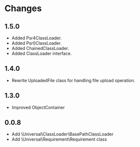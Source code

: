 # Changes

## 1.5.0

- Added Psr4ClassLoader.
- Added Psr0ClassLoader.
- Added ChainedClassLoader.
- Added ClassLoader interface.

## 1.4.0

- Rewrite UploadedFile class for handling file upload operation.

## 1.3.0

- Improved ObjectContainer

## 0.0.8
- Add \Universal\ClassLoader\BasePathClassLoader
- Add \Universal\Requirement\Requirement class
